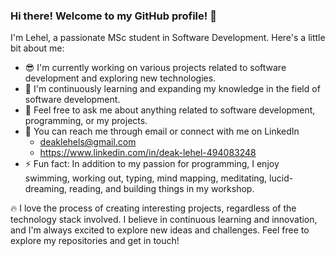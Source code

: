 ### Hi there! Welcome to my GitHub profile! 👋

I'm Lehel, a passionate MSc student in Software Development. Here's a little bit about me:

- 😎 I'm currently working on various projects related to software development and exploring new technologies.
- 🌱 I'm continuously learning and expanding my knowledge in the field of software development.
- 💬 Feel free to ask me about anything related to software development, programming, or my projects.
- 📨 You can reach me through email or connect with me on LinkedIn
  - deaklehels@gmail.com
  - https://www.linkedin.com/in/deak-lehel-494083248
- ⚡ Fun fact: In addition to my passion for programming, I enjoy swimming, working out, typing, mind mapping, meditating, lucid-dreaming, reading, and building things in my workshop.

🔥 I love the process of creating interesting projects, regardless of the technology stack involved. I believe in continuous learning and innovation, and I'm always excited to explore new ideas and challenges. Feel free to explore my repositories and get in touch!
